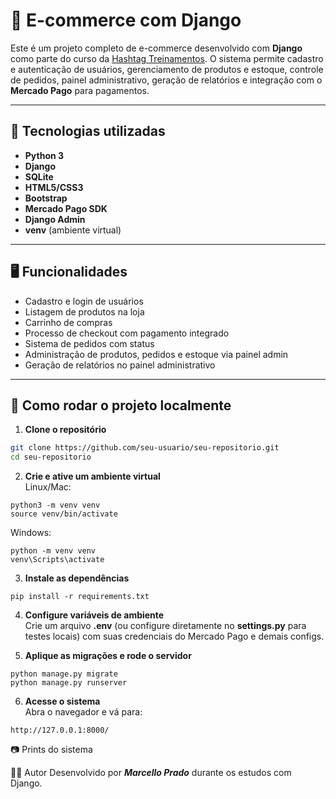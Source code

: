 # 🛒 E-commerce com Django

Este é um projeto completo de e-commerce desenvolvido com **Django** como parte do curso da [Hashtag Treinamentos](https://www.hashtagtreinamentos.com/). O sistema permite cadastro e autenticação de usuários, gerenciamento de produtos e estoque, controle de pedidos, painel administrativo, geração de relatórios e integração com o **Mercado Pago** para pagamentos.

---

## 🔧 Tecnologias utilizadas

- **Python 3**
- **Django**
- **SQLite**
- **HTML5/CSS3**
- **Bootstrap**
- **Mercado Pago SDK**
- **Django Admin**
- **venv** (ambiente virtual)

---

## 🖥️ Funcionalidades

- Cadastro e login de usuários
- Listagem de produtos na loja
- Carrinho de compras
- Processo de checkout com pagamento integrado
- Sistema de pedidos com status
- Administração de produtos, pedidos e estoque via painel admin
- Geração de relatórios no painel administrativo

---

## 🚀 Como rodar o projeto localmente

1. **Clone o repositório**

```bash
git clone https://github.com/seu-usuario/seu-repositorio.git
cd seu-repositorio
```

2. **Crie e ative um ambiente virtual**<br>
Linux/Mac:
```
python3 -m venv venv
source venv/bin/activate
```
Windows:
```
python -m venv venv
venv\Scripts\activate
```

3. **Instale as dependências**
```
pip install -r requirements.txt
```

4. **Configure variáveis de ambiente** <br>
Crie um arquivo **.env** (ou configure diretamente no **settings.py** para testes locais) com suas credenciais do Mercado Pago e demais configs.

5. **Aplique as migrações e rode o servidor**
```
python manage.py migrate
python manage.py runserver

```
6. **Acesse o sistema**<br>
Abra o navegador e vá para:
```
http://127.0.0.1:8000/
```
📷 Prints do sistema


👨‍💻 Autor
Desenvolvido por ***Marcello Prado*** durante os estudos com Django.
          
           
          
